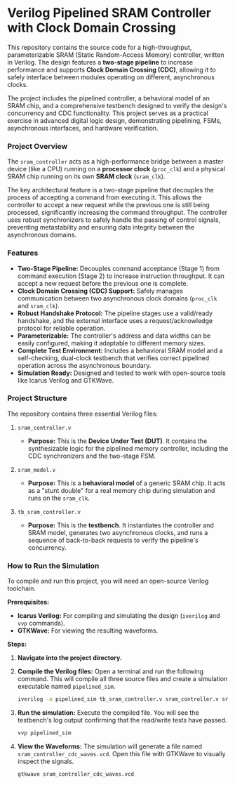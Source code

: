 # Verilog Pipelined SRAM Controller with Clock Domain Crossing

This repository contains the source code for a high-throughput, parameterizable SRAM (Static Random-Access Memory) controller, written in Verilog. The design features a **two-stage pipeline** to increase performance and supports **Clock Domain Crossing (CDC)**, allowing it to safely interface between modules operating on different, asynchronous clocks.

The project includes the pipelined controller, a behavioral model of an SRAM chip, and a comprehensive testbench designed to verify the design's concurrency and CDC functionality. This project serves as a practical exercise in advanced digital logic design, demonstrating pipelining, FSMs, asynchronous interfaces, and hardware verification.

### Project Overview

The `sram_controller` acts as a high-performance bridge between a master device (like a CPU) running on a **processor clock** (`proc_clk`) and a physical SRAM chip running on its own **SRAM clock** (`sram_clk`).

The key architectural feature is a two-stage pipeline that decouples the process of accepting a command from executing it. This allows the controller to accept a new request while the previous one is still being processed, significantly increasing the command throughput. The controller uses robust synchronizers to safely handle the passing of control signals, preventing metastability and ensuring data integrity between the asynchronous domains.

### Features

* **Two-Stage Pipeline:** Decouples command acceptance (Stage 1) from command execution (Stage 2) to increase instruction throughput. It can accept a new request before the previous one is complete.
* **Clock Domain Crossing (CDC) Support:** Safely manages communication between two asynchronous clock domains (`proc_clk` and `sram_clk`).
* **Robust Handshake Protocol:** The pipeline stages use a valid/ready handshake, and the external interface uses a request/acknowledge protocol for reliable operation.
* **Parameterizable:** The controller's address and data widths can be easily configured, making it adaptable to different memory sizes.
* **Complete Test Environment:** Includes a behavioral SRAM model and a self-checking, dual-clock testbench that verifies correct pipelined operation across the asynchronous boundary.
* **Simulation Ready:** Designed and tested to work with open-source tools like Icarus Verilog and GTKWave.

### Project Structure

The repository contains three essential Verilog files:

1.  `sram_controller.v`
    * **Purpose:** This is the **Device Under Test (DUT)**. It contains the synthesizable logic for the pipelined memory controller, including the CDC synchronizers and the two-stage FSM.

2.  `sram_model.v`
    * **Purpose:** This is a **behavioral model** of a generic SRAM chip. It acts as a "stunt double" for a real memory chip during simulation and runs on the `sram_clk`.

3.  `tb_sram_controller.v`
    * **Purpose:** This is the **testbench**. It instantiates the controller and SRAM model, generates two asynchronous clocks, and runs a sequence of back-to-back requests to verify the pipeline's concurrency.

### How to Run the Simulation

To compile and run this project, you will need an open-source Verilog toolchain.

**Prerequisites:**

* **Icarus Verilog:** For compiling and simulating the design (`iverilog` and `vvp` commands).
* **GTKWave:** For viewing the resulting waveforms.

**Steps:**

1.  **Navigate into the project directory.**

2.  **Compile the Verilog files:**
    Open a terminal and run the following command. This will compile all three source files and create a simulation executable named `pipelined_sim`.
    ```sh
    iverilog -o pipelined_sim tb_sram_controller.v sram_controller.v sram_model.v
    ```

3.  **Run the simulation:**
    Execute the compiled file. You will see the testbench's log output confirming that the read/write tests have passed.
    ```sh
    vvp pipelined_sim
    ```

4.  **View the Waveforms:**
    The simulation will generate a file named `sram_controller_cdc_waves.vcd`. Open this file with GTKWave to visually inspect the signals.
    ```sh
    gtkwave sram_controller_cdc_waves.vcd
    ```
